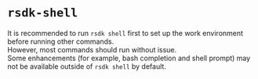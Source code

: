 # `rsdk-shell`

It is recommended to run `rsdk shell` first to set up the work environment before running other commands.  
However, most commands should run without issue.  
Some enhancements (for example, bash completion and shell prompt) may not be available outside of `rsdk shell` by default.
